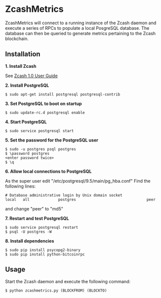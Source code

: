 ZcashMetrics
============

ZcashMetrics will connect to a running instance of the Zcash daemon and execute a series of RPCs to populate a local PosgreSQL database. The database can then be queried to generate metrics pertaining to the Zcash blockchain.

Installation
------------

**1. Install Zcash**

See [Zcash 1.0 User Guide](https://github.com/zcash/zcash/wiki/1.0-User-Guide)

**2. Install PostgreSQL**

	$ sudo apt-get install postgresql postgresql-contrib

**3. Set PostgreSQL to boot on startup**

	$ sudo update-rc.d postgresql enable
	
**4. Start PostgreSQL**

	$ sudo service postgresql start

**5. Set the password for the PostgreSQL user**

	$ sudo -u postgres psql postgres
	$ \password postgres
	<enter password twice>
	$ \q

**6. Allow local connections to PostgreSQL**

As the super user edit "/etc/postgresql/9.5/main/pg_hba.conf"
Find the following lines:

	# Database administrative login by Unix domain socket
	local   all             postgres                                peer

and change "peer" to "md5"

**7. Restart and test PostgreSQL**

	$ sudo service postgresql restart
	$ psql -U postgres -W


**8. Install dependencies**

	$ sudo pip install psycopg2-binary
	$ sudo pip install python-bitcoinrpc

Usage
-----

Start the Zcash daemon and execute the following command:

	$ python zcashmetrics.py (BLOCKFROM) (BLOCKTO)
